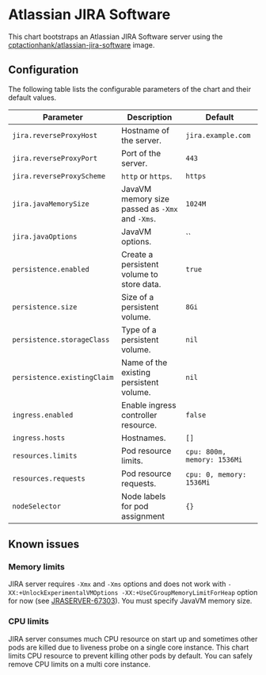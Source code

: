 # Atlassian JIRA Software

This chart bootstraps an Atlassian JIRA Software server using the [cptactionhank/atlassian-jira-software](https://github.com/cptactionhank/docker-atlassian-jira-software) image.


## Configuration

The following table lists the configurable parameters of the chart and their default values.

Parameter | Description | Default
----------|-------------|--------
`jira.reverseProxyHost` | Hostname of the server. | `jira.example.com`
`jira.reverseProxyPort` | Port of the server. | `443`
`jira.reverseProxyScheme` | `http` or `https`. | `https`
`jira.javaMemorySize` | JavaVM memory size passed as `-Xmx` and `-Xms`. | `1024M`
`jira.javaOptions` | JavaVM options. | ``
`persistence.enabled` | Create a persistent volume to store data. | `true`
`persistence.size` | Size of a persistent volume. | `8Gi`
`persistence.storageClass` | Type of a persistent volume. | `nil`
`persistence.existingClaim` | Name of the existing persistent volume. | `nil`
`ingress.enabled` |	Enable ingress controller resource.	| `false`
`ingress.hosts`	| Hostnames. | `[]`
`resources.limits` | Pod resource limits. | `cpu: 800m, memory: 1536Mi`
`resources.requests` | Pod resource requests. | `cpu: 0, memory: 1536Mi`
`nodeSelector` | Node labels for pod assignment | `{}`


## Known issues

### Memory limits

JIRA server requires `-Xmx` and `-Xms` options and does not work with `-XX:+UnlockExperimentalVMOptions -XX:+UseCGroupMemoryLimitForHeap` option for now (see [JRASERVER-67303](https://jira.atlassian.com/browse/JRASERVER-67303)).
You must specify JavaVM memory size.

### CPU limits

JIRA server consumes much CPU resource on start up and sometimes other pods are killed due to liveness probe on a single core instance.
This chart limits CPU resource to prevent killing other pods by default.
You can safely remove CPU limits on a multi core instance.
